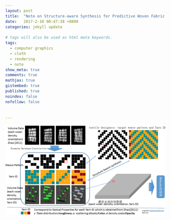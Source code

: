 ```yaml
---
layout: post
title:  "Note on Structure-aware Synthesis for Predictive Woven Fabric Appearance"
date:   2017-2-10 00:47:38 +0800
categories: jekyll update

# tags will also be used as html meta keywords.
tags:
  - computer graphics
  - cloth
  - rendering
  - note
show_meta: true
comments: true
mathjax: true
gistembed: true
published: true
noindex: false
nofollow: false


---
```



![](https://raw.githubusercontent.com/lealzhan/lealzhan.github.io/master/_pictures/2017-2-10-note-of-zhaoshuang-2010-0.png)


